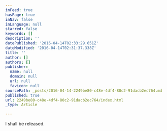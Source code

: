```yaml
---
inFeed: true
hasPage: true
inNav: false
inLanguage: null
starred: false
keywords: []
description: ''
datePublished: '2016-04-14T02:33:29.651Z'
dateModified: '2016-04-14T02:31:37.338Z'
title: ''
author: []
authors: []
publisher:
  name: null
  domain: null
  url: null
  favicon: null
sourcePath: _posts/2016-04-14-2249be80-c48e-4df4-80c2-91dacb2ec764.md
published: true
url: 2249be80-c48e-4df4-80c2-91dacb2ec764/index.html
_type: Article

---
```

I shall be released.